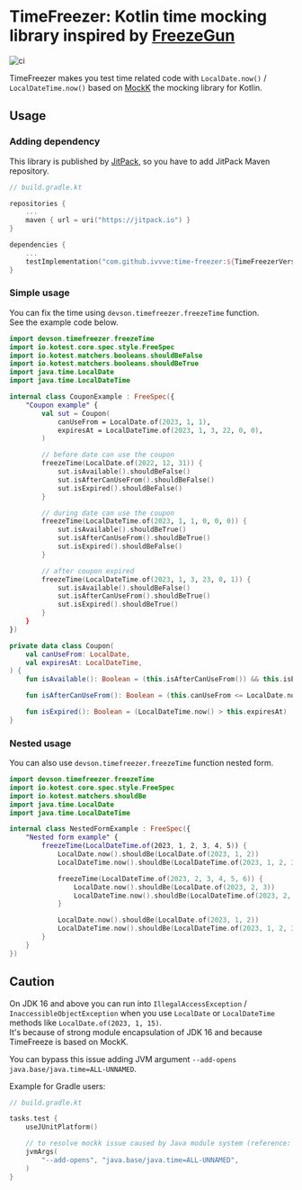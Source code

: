 # TimeFreezer: Kotlin time mocking library inspired by [FreezeGun](https://github.com/spulec/freezegun)

![ci](https://github.com/ivvve/time-freezer/actions/workflows/ci.yml/badge.svg)

TimeFreezer makes you test time related code with `LocalDate.now()` / `LocalDateTime.now()`
based on [MockK](https://mockk.io/) the mocking library for Kotlin.

## Usage

### Adding dependency

This library is published by [JitPack](https://jitpack.io/), so you have to add JitPack Maven repository.

```kt
// build.gradle.kt

repositories {
    ...
    maven { url = uri("https://jitpack.io") }
}

dependencies {
    ...
    testImplementation("com.github.ivvve:time-freezer:${TimeFreezerVersion}")
}
```

### Simple usage

You can fix the time using `devson.timefreezer.freezeTime` function.  
See the example code below.

```kotlin
import devson.timefreezer.freezeTime
import io.kotest.core.spec.style.FreeSpec
import io.kotest.matchers.booleans.shouldBeFalse
import io.kotest.matchers.booleans.shouldBeTrue
import java.time.LocalDate
import java.time.LocalDateTime

internal class CouponExample : FreeSpec({
    "Coupon example" {
        val sut = Coupon(
            canUseFrom = LocalDate.of(2023, 1, 1),
            expiresAt = LocalDateTime.of(2023, 1, 3, 22, 0, 0),
        )

        // before date can use the coupon
        freezeTime(LocalDate.of(2022, 12, 31)) {
            sut.isAvailable().shouldBeFalse()
            sut.isAfterCanUseFrom().shouldBeFalse()
            sut.isExpired().shouldBeFalse()
        }

        // during date can use the coupon
        freezeTime(LocalDateTime.of(2023, 1, 1, 0, 0, 0)) {
            sut.isAvailable().shouldBeTrue()
            sut.isAfterCanUseFrom().shouldBeTrue()
            sut.isExpired().shouldBeFalse()
        }

        // after coupon expired
        freezeTime(LocalDateTime.of(2023, 1, 3, 23, 0, 1)) {
            sut.isAvailable().shouldBeFalse()
            sut.isAfterCanUseFrom().shouldBeTrue()
            sut.isExpired().shouldBeTrue()
        }
    }
})

private data class Coupon(
    val canUseFrom: LocalDate,
    val expiresAt: LocalDateTime,
) {
    fun isAvailable(): Boolean = (this.isAfterCanUseFrom()) && this.isExpired().not()

    fun isAfterCanUseFrom(): Boolean = (this.canUseFrom <= LocalDate.now())

    fun isExpired(): Boolean = (LocalDateTime.now() > this.expiresAt)
}
```

### Nested usage

You can also use `devson.timefreezer.freezeTime` function nested form.

```kotlin
import devson.timefreezer.freezeTime
import io.kotest.core.spec.style.FreeSpec
import io.kotest.matchers.shouldBe
import java.time.LocalDate
import java.time.LocalDateTime

internal class NestedFormExample : FreeSpec({
    "Nested form example" {
        freezeTime(LocalDateTime.of(2023, 1, 2, 3, 4, 5)) {
            LocalDate.now().shouldBe(LocalDate.of(2023, 1, 2))
            LocalDateTime.now().shouldBe(LocalDateTime.of(2023, 1, 2, 3, 4, 5))

            freezeTime(LocalDateTime.of(2023, 2, 3, 4, 5, 6)) {
                LocalDate.now().shouldBe(LocalDate.of(2023, 2, 3))
                LocalDateTime.now().shouldBe(LocalDateTime.of(2023, 2, 3, 4, 5, 6))
            }

            LocalDate.now().shouldBe(LocalDate.of(2023, 1, 2))
            LocalDateTime.now().shouldBe(LocalDateTime.of(2023, 1, 2, 3, 4, 5))
        }
    }
})
```

## Caution

On JDK 16 and above you can run into `IllegalAccessException` / `InaccessibleObjectException`
when you use `LocalDate` or `LocalDateTime` methods like `LocalDate.of(2023, 1, 15)`.  
It's because of strong module encapsulation of JDK 16 and because TimeFreeze is based on MockK.

You can bypass this issue adding JVM argument `--add-opens java.base/java.time=ALL-UNNAMED`.

Example for Gradle users:

```kt
// build.gradle.kt

tasks.test {
    useJUnitPlatform()

    // to resolve mockk issue caused by Java module system (reference: https://github.com/mockk/mockk/blob/master/doc/md/jdk16-access-exceptions.md)
    jvmArgs(
        "--add-opens", "java.base/java.time=ALL-UNNAMED",
    )
}
```
